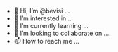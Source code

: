 - 👋 Hi, I’m @bevisi ...
- 👀 I’m interested in ..
- 🌱 I’m currently learning ...
- 💞️ I’m looking to collaborate on ....
- 📫 How to reach me ...

<!---
bevisi/bevisi is a ✨ special ✨ repository because its `README.md` (this file) appears on your GitHub profile.
You can click the Preview link to take a look at your changes.
--->
